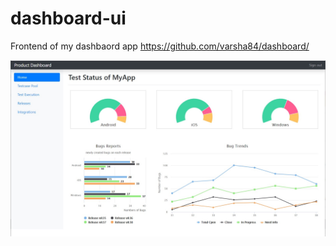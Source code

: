 # dashboard-ui
Frontend of my dashbaord app 
https://github.com/varsha84/dashboard/


![Screenshot](screenshot.jpg)

